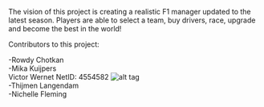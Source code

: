 The vision of this project is creating a realistic F1 manager updated to the latest season.
Players are able to select a team, buy drivers, race, upgrade and become the best in the world!


Contributors to this project:

-Rowdy Chotkan
<br/>
-Mika Kuijpers
<br/>
Victor Wernet
NetID: 4554582
![alt tag](https://github.com/mrgunior/A2B-Project/tree/master/pictures/victorwernet.png "Victor Wernet")
<br/>
-Thijmen Langendam
<br/>
-Nichelle Fleming

